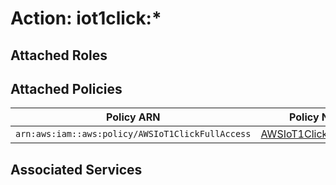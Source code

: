 # Action: iot1click:*

## Attached Roles

## Attached Policies

| Policy ARN | Policy Name |
|------------|-------------|
| `arn:aws:iam::aws:policy/AWSIoT1ClickFullAccess` | [AWSIoT1ClickFullAccess](../policies.md#awsiot1clickfullaccess) |

## Associated Services

